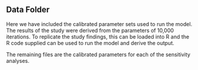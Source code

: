 ## Data Folder

Here we have included the calibrated parameter sets used to run the model.  The results of the study were derived from the parameters of 10,000 iterations.  To replicate the study findings, this can be loaded into R and the R code supplied can be used to run the model and derive the output.

The remaining files are the calibrated parameters for each of the sensitivity analyses.
